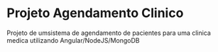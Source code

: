 # Projeto Agendamento Clinico
 Projeto de umsistema de agendamento de pacientes para uma clinica medica utilizando Angular/NodeJS/MongoDB
